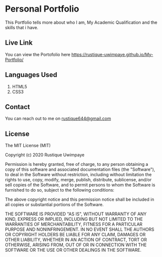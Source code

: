 # Personal Portfolio
 
 This Portfolio tells more about who I am, My Academic Qualification and the skills that i have.
 
## Live Link 

You can view the Portofolio here  https://rustique-uwimpaye.github.io/My-Portfolio/
 
## Languages Used
 
1. HTML5
2. CSS3

## Contact

You can reach out to me on rustique644@gmail.com
 
## License
 
The MIT License (MIT)

Copyright (c) 2020 Rustique Uwimpaye

Permission is hereby granted, free of charge, to any person obtaining a copy of this software and associated documentation files (the "Software"), to deal in the Software without restriction, including without limitation the rights to use, copy, modify, merge, publish, distribute, sublicense, and/or sell copies of the Software, and to permit persons to whom the Software is furnished to do so, subject to the following conditions:

The above copyright notice and this permission notice shall be included in all copies or substantial portions of the Software.

THE SOFTWARE IS PROVIDED "AS IS", WITHOUT WARRANTY OF ANY KIND, EXPRESS OR IMPLIED, INCLUDING BUT NOT LIMITED TO THE WARRANTIES OF MERCHANTABILITY, FITNESS FOR A PARTICULAR PURPOSE AND NONINFRINGEMENT. IN NO EVENT SHALL THE AUTHORS OR COPYRIGHT HOLDERS BE LIABLE FOR ANY CLAIM, DAMAGES OR OTHER LIABILITY, WHETHER IN AN ACTION OF CONTRACT, TORT OR OTHERWISE, ARISING FROM, OUT OF OR IN CONNECTION WITH THE SOFTWARE OR THE USE OR OTHER DEALINGS IN THE SOFTWARE.